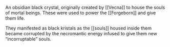 An obsidian black crystal, originally created by [[Vecna]] to house the souls of mortal beings. These were used to power the [[Forgeborn]] and give them life. 

They manifested as black kristals as the [[souls]] housed inside them became corrupted by the necromantic energy infused to give them new “incorruptable” souls.